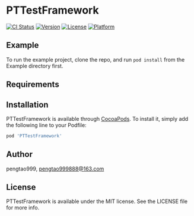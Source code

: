 # PTTestFramework

[![CI Status](https://img.shields.io/travis/pengtao999/PTTestFramework.svg?style=flat)](https://travis-ci.org/pengtao999/PTTestFramework)
[![Version](https://img.shields.io/cocoapods/v/PTTestFramework.svg?style=flat)](https://cocoapods.org/pods/PTTestFramework)
[![License](https://img.shields.io/cocoapods/l/PTTestFramework.svg?style=flat)](https://cocoapods.org/pods/PTTestFramework)
[![Platform](https://img.shields.io/cocoapods/p/PTTestFramework.svg?style=flat)](https://cocoapods.org/pods/PTTestFramework)

## Example

To run the example project, clone the repo, and run `pod install` from the Example directory first.

## Requirements

## Installation

PTTestFramework is available through [CocoaPods](https://cocoapods.org). To install
it, simply add the following line to your Podfile:

```ruby
pod 'PTTestFramework'
```

## Author

pengtao999, pengtao999888@163.com

## License

PTTestFramework is available under the MIT license. See the LICENSE file for more info.
